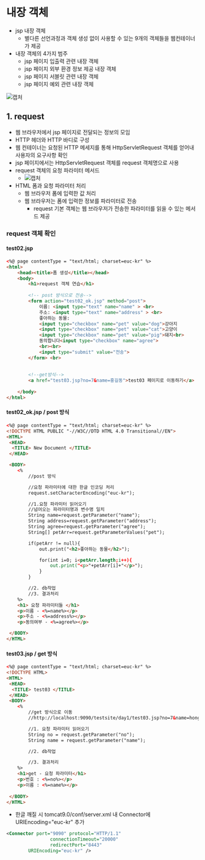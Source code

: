 # 내장 객체
- jsp 내장 객체
	- 별다른 선언과정과 객체 생성 없이 사용할 수 있는 9개의 객체들을 웹컨테이너가 제공
- 내장 객체의 4가지 범주
	- jsp 페이지 입출력 관련 내장 객체
	- jsp 페이지 외부 환경 정보 제공 내장 객체
	- jsp 페이지 서블릿 관련 내장 객체
	- jsp 페이지 예외 관련 내장 객체   

![캡처](https://user-images.githubusercontent.com/99188096/166202318-e0bf6159-5ce0-4fee-9bac-f4463752cc35.JPG)   

## 1. request
- 웹 브라우저에서 jsp 페이지로 전달되는 정보의 모임
- HTTP 헤더와 HTTP 바디로 구성
- 웹 컨테이너는 요청된 HTTP 메세지를 통해 HttpServletRequest 객체를 얻어내 사용자의 요구사항 확인
- jsp 페이지에서는 HttpServletRequest 객체를 request 객체명으로 사용   
- request 객체의 요청 파라미터 메서드   
	- ![캡처](https://user-images.githubusercontent.com/99188096/166202554-5294a711-50e6-4268-a088-26b9b86bd12b.JPG)   
- HTML 폼과 요청 파라미터 처리
	- 웹 브라우저 폼에 입력한 값 처리
	- 웹 브라우저는 폼에 입력한 정보를 파라미터로 전송
		- request 기본 객체는 웹 브라우저가 전송한 파라미터를 읽을 수 있는 메서드 제공   

### request 객체 확인
#### test02.jsp
```html
<%@ page contentType = "text/html; charset=euc-kr" %>
<html>
	<head><title>폼 생성</title></head>
	<body>
		<h1>request 객체 연습</h1> 
		
		<!-- post 방식으로 전송-->
		<form action="test02_ok.jsp" method="post">
			이름: <input type="text" name="name" > <br>
			주소: <input type="text" name="address" > <br>
			좋아하는 동물:
			<input type="checkbox" name="pet" value="dog">강아지
			<input type="checkbox" name="pet" value="cat">고양이
			<input type="checkbox" name="pet" value="pig">돼지<br>
			동의합니다<input type="checkbox" name="agree">
			<br><br>
			<input type="submit" value="전송">
		</form> <br>
		
		
		<!--get방식-->
		<a href="test03.jsp?no=7&name=홍길동">test03 페이지로 이동하기</a>
		
	</body>
</html>

```

#### test02_ok.jsp / post 방식
```html
<%@ page contentType = "text/html; charset=euc-kr" %>
<!DOCTYPE HTML PUBLIC "-//W3C//DTD HTML 4.0 Transitional//EN">
<HTML>
 <HEAD>
  <TITLE> New Document </TITLE>
 </HEAD>

 <BODY>
	<%
		//post 방식

		//요청 파라미터에 대한 한글 인코딩 처리
		request.setCharacterEncoding("euc-kr");

		//1.요청 파라미터 읽어오기
	   	//넘어오는 파라미터명과 변수명 일치
		String name=request.getParameter("name");
		String address=request.getParameter("address");
		String agree=request.getParameter("agree");
		String[] petArr=request.getParameterValues("pet");

		if(petArr != null){
			out.print("<h2>좋아하는 동물</h2>");

			for(int i=0; i<petArr.length;i++){
				out.print("<p>"+petArr[i]+"</p>");
			}
		}

		//2. db작업
		//3. 결과처리
	%>
	<h1> 요청 파라미터들 </h1>
	<p>이름 - <%=name%></p>
	<p>주소 - <%=address%></p>
	<p>동의여부 - <%=agree%></p>

 </BODY>
</HTML>

```

#### test03.jsp / get 방식
```html
<%@ page contentType = "text/html; charset=euc-kr" %>
<!DOCTYPE HTML>
<HTML>
 <HEAD>
  <TITLE> test03 </TITLE>
 </HEAD>
 <BODY>
	<%
		//get 방식으로 이동
		//http://localhost:9090/testsite/day1/test03.jsp?no=7&name=hong

		//1. 요청 파라미터 읽어오기
		String no = request.getParameter("no");
		String name = request.getParameter("name");

		//2. db작업

		//3. 결과처리
	%>
	<h1>get - 요청 파라미터</h1>
	<p>번호 : <%=no%></p>
	<p>이름 : <%=name%></p>
  
 </BODY>
</HTML>

```

- 한글 깨질 시 tomcat9.0/conf/server.xml 내 Connector에 URIEncoding="euc-kr" 추가   

```xml
<Connector port="9090" protocol="HTTP/1.1"
                connectionTimeout="20000"
                redirectPort="8443" 
	   	URIEncoding="euc-kr" />
```
